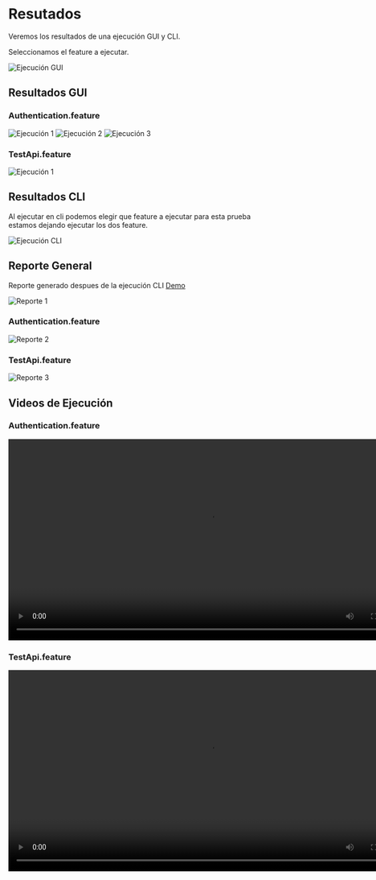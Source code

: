 # Resutados
Veremos los resultados de una ejecución GUI y CLI. 

Seleccionamos el feature a ejecutar.

![Ejecución GUI](/images/resultados/cypress-open.png)

## Resultados GUI

### Authentication.feature

![Ejecución 1](/images/resultados/alp1.png)
![Ejecución 2](/images/resultados/alp2.png)
![Ejecución 3](/images/resultados/alp3.png)

### TestApi.feature

![Ejecución 1](/images/resultados/ap1.png)


## Resultados CLI

Al ejecutar en cli podemos elegir que feature a ejecutar para esta prueba estamos dejando ejecutar los dos feature.

![Ejecución CLI](/images/resultados/cli1.png)

## Reporte General

Reporte generado despues de la ejecución CLI [Demo](https://fromeroc9.github.io/cypress-framework-doc-niubiz/reports/multiple-reporte/index.html)

![Reporte 1](/images/resultados/reporte1.png)

### Authentication.feature

![Reporte 2](/images/resultados/reporte2.png)

### TestApi.feature
![Reporte 3](/images/resultados/reporte3.png)

## Videos de Ejecución

### Authentication.feature

<video width="800" height="auto" controls>
  <source src="/images/videos/Authentication.feature.mp4" type="video/mp4">
</video>

### TestApi.feature

<video width="800" height="auto" controls>
  <source src="/images/videos/TestApi.feature.mp4" type="video/mp4">
</video>